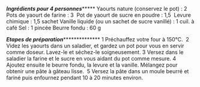 ***********************Ingrédients pour 4 personnes****************************
Yaourts nature (conservez le pot) : 2 
Pots de yaourt de farine : 3 
Pot de yaourt de sucre en poudre : 1,5 
Levure chimique : 1,5 sachet
Vanille liquide (ou un sachet de sucre vanillé) : 1 cuil. à café
Sel : 1 pincée
Beurre fondu : 60 g


***********************Etapes de préparation*************************************
1 Préchauffez votre four à 150°C. 
2 Videz les yaourts dans un saladier, et gardez un pot pour vous en servir comme doseur. Lavez-le et séchez-le soigneusement. 
3 Versez dans le saladier la farine et le sucre en vous aidant du pot comme mesure.
4 Ajoutez ensuite le beurre fondu, la levure et la vanille. Mélangez pour obtenir une pâte à gâteau lisse. 
5 Versez la pâte dans un moule beurré et fariné puis enfournez pendant 10 à 20 minutes environ.
